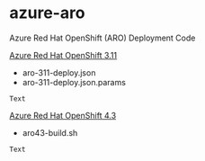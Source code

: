# azure-aro
Azure Red Hat OpenShift (ARO) Deployment Code

<u>Azure Red Hat OpenShift 3.11</u>

* aro-311-deploy.json
* aro-311-deploy.json.params
```
Text
```
<u>Azure Red Hat OpenShift 4.3</U>

* aro43-build.sh
```
Text
```
